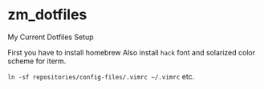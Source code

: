 # zm_dotfiles
My Current Dotfiles Setup

First you have to install homebrew
Also install `hack` font and solarized color scheme for iterm.
 
`ln -sf repositories/config-files/.vimrc ~/.vimrc` etc.
